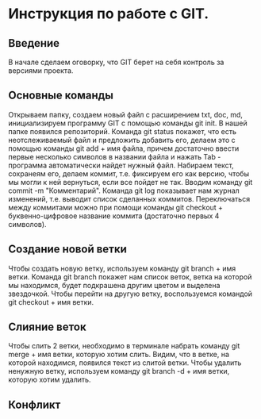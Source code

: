 # Инструкция по работе с GIT.

## Введение

В начале сделаем оговорку, что GIT берет на себя контроль за версиями проекта.

## Основные команды

Открываем папку, создаем новый файл с расширением txt, doc, md, инициализируем программу GIT с помощью команды git init. В нашей папке появился репозиторий. Команда git status покажет, что есть неотслеживаемый файл и предложить добавить его, делаем это с помощью команды git add + имя файла, причем достаточно ввести первые несколько символов в названии файла и нажать Tab - программа автоматически найдет нужный файл. Набираем текст, сохранеям его, делаем коммит, т.е. фиксируем его как версию, чтобы мы могли к ней вернуться, если все пойдет не так. Вводим команду git commit -m "Комментарий". Команда git log показывает нам журнал изменений, т.е. выводит список сделанных коммитов. Переключаться между коммитами можно при помощи команды git checkout + буквенно-цифровое название коммита (достаточно первых 4 символов).

## Создание новой ветки

Чтобы создать новую ветку, используем команду git branch + имя ветки. Команда git branch покажет нам список веток, ветка на которой мы находимся, будет подкрашена другим цветом и выделена звездочкой. Чтобы перейти на другую ветку, воспользуемся командой git checkout + имя ветки.
## Слияние веток

Чтобы слить 2 ветки, необходимо в терминале набрать команду git merge + имя ветки, которую хотим слить. Видим, что в ветке, на которой находимся, появился текст из слитой ветки. Чтобы удалить ненужную ветку, используем команду git branch -d + имя ветки, которую хотим удалить.

## Конфликт